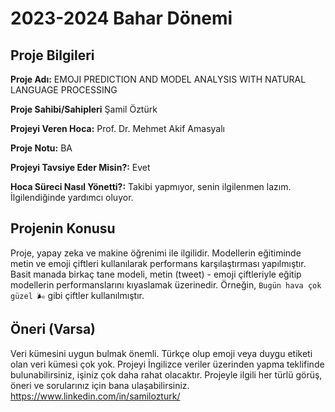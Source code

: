 # 2023-2024 Bahar Dönemi

## Proje Bilgileri
**Proje Adı:** EMOJI PREDICTION AND MODEL ANALYSIS WITH NATURAL LANGUAGE PROCESSING

**Proje Sahibi/Sahipleri** Şamil Öztürk

**Projeyi Veren Hoca:** Prof. Dr. Mehmet Akif Amasyalı

**Proje Notu:** BA

**Projeyi Tavsiye Eder Misin?:** Evet

**Hoca Süreci Nasıl Yönetti?:** Takibi yapmıyor, senin ilgilenmen lazım. İlgilendiğinde yardımcı oluyor.

## Projenin Konusu
Proje, yapay zeka ve makine öğrenimi ile ilgilidir. Modellerin eğitiminde metin ve emoji çiftleri kullanılarak performans karşılaştırması yapılmıştır. Basit manada birkaç tane modeli, metin (tweet) - emoji çiftleriyle eğitip modellerin performanslarını kıyaslamak üzerinedir. Örneğin, `Bugün hava çok güzel 🌬️` gibi çiftler kullanılmıştır.

## Öneri (Varsa)
Veri kümesini uygun bulmak önemli. Türkçe olup emoji veya duygu etiketi olan veri kümesi çok yok. Projeyi İngilizce veriler üzerinden yapma teklifinde bulunabilirsiniz, işiniz çok daha rahat olacaktır.
Projeyle ilgili her türlü görüş, öneri ve sorularınız için bana ulaşabilirsiniz.
https://www.linkedin.com/in/samilozturk/